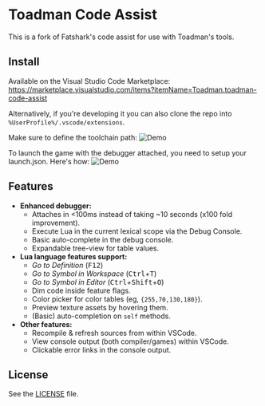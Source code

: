 # Toadman Code Assist

This is a fork of Fatshark's code assist for use with Toadman's tools.

## Install
Available on the Visual Studio Code Marketplace: https://marketplace.visualstudio.com/items?itemName=Toadman.toadman-code-assist

Alternatively, if you're developing it you can also clone the repo into `%UserProfile%/.vscode/extensions`.

Make sure to define the toolchain path:
![Demo](https://raw.githubusercontent.com/catdawg/vscode-fs-code-assist/master/resources/settings.gif)

To launch the game with the debugger attached, you need to setup your launch.json. Here's how:
![Demo](https://raw.githubusercontent.com/catdawg/vscode-fs-code-assist/master/resources/debug.gif)

## Features
+ **Enhanced debugger:**
  + Attaches in <100ms instead of taking ~10 seconds (x100 fold improvement).
  + Execute Lua in the current lexical scope via the Debug Console.
  + Basic auto-complete in the debug console.
  + Expandable tree-view for table values.
+ **Lua language features support:**
  + _Go to Definition_ (<kbd>F12</kbd>)
  + _Go to Symbol in Workspace_ (<kbd>Ctrl</kbd>+<kbd>T</kbd>)
  + _Go to Symbol in Editor_ (<kbd>Ctrl</kbd>+<kbd>Shift</kbd>+<kbd>O</kbd>)
  + Dim code inside feature flags.
  + Color picker for color tables (eg, `{255,70,130,180}`).
  + Preview texture assets by hovering them.
  + (Basic) auto-completion on `self` methods.
+ **Other features:**
  + Recompile & refresh sources from within VSCode.
  + View console output (both compiler/games) within VSCode.
  + Clickable error links in the console output.

## License
See the [LICENSE](./LICENSE.txt) file.
